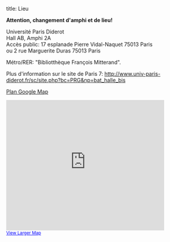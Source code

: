 title: Lieu

<b>Attention, changement d'amphi et de lieu!</b>

Université Paris Diderot<br>
Hall AB, Amphi 2A<br>
Accès public: 17 esplanade Pierre Vidal-Naquet 75013 Paris<br>
ou 2 rue Marguerite Duras 75013 Paris

Métro/RER: "Bibliotthèque François Mitterand".

Plus d'information sur le site de Paris 7:
<http://www.univ-paris-diderot.fr/sc/site.php?bc=PRG&np=bat_halle_bis>

[Plan Google Map](https://maps.google.com/maps?q=16+Rue+Fran%C3%A7oise+Dolto,+Universit%C3%A9+Paris+Diderot,+75013+Paris,+%C3%8Ele-de-France,+France&hl=en&ie=UTF8&geocode=FUwS6QIdDlckAA&hnear=16+Rue+Fran%C3%A7oise+Dolto,+75013+Paris,+%C3%8Ele-de-France,+France&t=m&z=16)

<iframe width="425" height="350" frameborder="0" scrolling="no" marginheight="0" marginwidth="0" src="https://maps.google.com/maps?q=16+Rue+Fran%C3%A7oise+Dolto,+Universit%C3%A9+Paris+Diderot,+75013+Paris,+%C3%8Ele-de-France,+France&amp;hl=en&amp;ie=UTF8&amp;geocode=FUwS6QIdDlckAA&amp;hnear=16+Rue+Fran%C3%A7oise+Dolto,+75013+Paris,+%C3%8Ele-de-France,+France&amp;t=m&amp;hq=&amp;ll=48.829004,2.381582&amp;spn=0.032714,0.073643&amp;z=14&amp;output=embed"></iframe><br /><small><a href="https://maps.google.com/maps?q=16+Rue+Fran%C3%A7oise+Dolto,+Universit%C3%A9+Paris+Diderot,+75013+Paris,+%C3%8Ele-de-France,+France&amp;hl=en&amp;ie=UTF8&amp;geocode=FUwS6QIdDlckAA&amp;hnear=16+Rue+Fran%C3%A7oise+Dolto,+75013+Paris,+%C3%8Ele-de-France,+France&amp;t=m&amp;hq=&amp;ll=48.829004,2.381582&amp;spn=0.032714,0.073643&amp;z=14&amp;source=embed" style="color:#0000FF;text-align:left">View Larger Map</a></small>